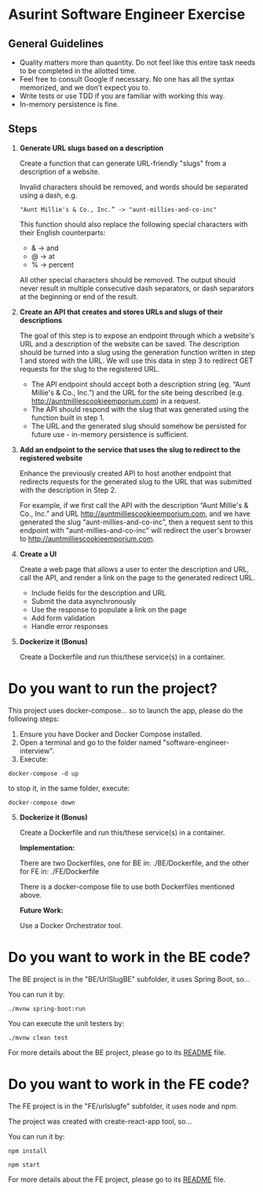 # Asurint Software Engineer Exercise

## General Guidelines

- Quality matters more than quantity. Do not feel like this entire task needs to be completed in the allotted time.
- Feel free to consult Google if necessary. No one has all the syntax memorized, and we don’t expect you to.
- Write tests or use TDD if you are familiar with working this way.
- In-memory persistence is fine.

## Steps

1. **Generate URL slugs based on a description**

   Create a function that can generate URL-friendly "slugs" from a description of a website.

   Invalid characters should be removed, and words should be separated using a dash, e.g.

   ```
   "Aunt Millie's & Co., Inc.” -> "aunt-millies-and-co-inc"
   ```

   This function should also replace the following special characters with their English counterparts:

   - & -> and
   - @ -> at
   - % -> percent

   All other special characters should be removed. The output should never result in multiple consecutive dash separators, or dash separators at the beginning or end of the result.

2. **Create an API that creates and stores URLs and slugs of their descriptions**

   The goal of this step is to expose an endpoint through which a website's URL and a description of the website can be saved. The description should be turned into a slug using the generation function written in step 1 and stored with the URL. We will use this data in step 3 to redirect GET requests for the slug to the registered URL.

   - The API endpoint should accept both a description string (eg. “Aunt Millie's & Co., Inc.”) and the URL for the site being described (e.g. http://auntmilliescookieemporium.com) in a request.
   - The API should respond with the slug that was generated using the function built in step 1.
   - The URL and the generated slug should somehow be persisted for future use - in-memory persistence is sufficient.

3. **Add an endpoint to the service that uses the slug to redirect to the registered website**

   Enhance the previously created API to host another endpoint that redirects requests for the generated slug to the URL that was submitted with the description in Step 2.

   For example, if we first call the API with the description “Aunt Millie's & Co., Inc.” and URL http://auntmilliescookieemporium.com, and we have generated the slug “aunt-millies-and-co-inc”, then a request sent to this endpoint with "aunt-millies-and-co-inc" will redirect the user's browser to http://auntmilliescookieemporium.com.

4. **Create a UI**

   Create a web page that allows a user to enter the description and URL, call the API, and render a link on the page to the generated redirect URL.

   - Include fields for the description and URL
   - Submit the data asynchronously
   - Use the response to populate a link on the page
   - Add form validation
   - Handle error responses

5. **Dockerize it (Bonus)**

   Create a Dockerfile and run this/these service(s) in a container.

# Do you want to run the project?

This project uses docker-compose... so to launch the app, please do the following steps:

1. Ensure you have Docker and Docker Compose installed.
2. Open a terminal and go to the folder named "software-engineer-interview".
3. Execute:

```
docker-compose -d up
```

to stop it, in the same folder, execute:

```
docker-compose down
```

5. **Dockerize it (Bonus)**

   Create a Dockerfile and run this/these service(s) in a container.

   **Implementation:**

   There are two Dockerfiles, one for BE in: ./BE/Dockerfile, and the other for FE in: ./FE/Dockerfile

   There is a docker-compose file to use both Dockerfiles mentioned above.

   **Future Work:**
   
   Use a Docker Orchestrator tool.

# Do you want to work in the BE code?

The BE project is in the "BE/UrlSlugBE" subfolder, it uses Spring Boot, so...

You can run it by:

```
./mvnw spring-boot:run
```

You can execute the unit testers by:

```
./mvnw clean test
```

For more details about the BE project, please go to its [README](./BE/README.md) file.

# Do you want to work in the FE code?

The FE project is in the "FE/urlslugfe" subfolder, it uses node and npm.

The project was created with create-react-app tool, so...

You can run it by:

```
npm install

npm start
```

For more details about the FE project, please go to its [README](./FE/README.md) file.
